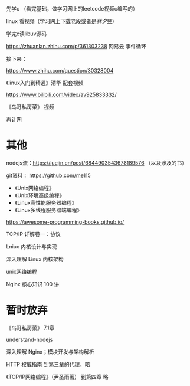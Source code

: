 先学c （看完基础，做学习网上的leetcode视频c编写的）

linux 看视频（学习网上下载老段或者是*林夕*昱）



学完c读libuv源码

https://zhuanlan.zhihu.com/p/361303238   网易云 事件循环



接下来：

https://www.zhihu.com/question/30328004

《linux入门到精通》清华 配套视频

https://www.bilibili.com/video/av925833332/

《鸟哥私房菜》 视频



再计网

# 其他

nodejs流：https://juejin.cn/post/6844903543678189576 （以及涉及的书）

git资料： https://github.com/me115

- 《Unix网络编程》
- 《Unix环境高级编程》
- 《Linux高性能服务器编程》
- 《Linux多线程服务器端编程》

https://awesome-programming-books.github.io/

TCP/IP 详解卷一：协议

Lniux 内核设计与实现

深入理解 Linux 内核架构

unix网络编程

Nginx 核心知识 100 讲



# 暂时放弃

《鸟哥私房菜》  7.1章

understand-nodejs

深入理解 Nginx；模块开发与架构解析

HTTP 权威指南           到第三章的代理，略

《TCP/IP网络编程》（尹圣雨著）   到第四章  略

